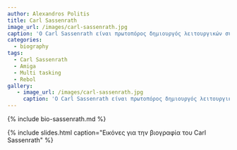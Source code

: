 ```yaml
---
author: Alexandros Politis
title: Carl Sassenrath
image_url: /images/carl-sassenrath.jpg
caption: 'Ο Carl Sassenrath είναι πρωτοπόρος δημιουργός λειτουργικών συστημάτων και γλωσσών υπολογιστών. Έφερε το multitasking σε προσωπικούς υπολογιστές το 1985 με τη δημιουργία του πυρήνα του λειτουργικού συστήματος Amiga Computer και είναι ο σχεδιαστής της γλώσσας υπολογιστών REBOL. Ξεκίνησε απο την εταιρεία HP και στην συνέχεια εργάστηκε για την Amiga Computer Inc. To 1986 δούλεψε για την Apple. Ζεί και εργάζεται στην Ukiah της Καλιφόρνια.  '
categories:
  - biography
tags:
  - Carl Sassenrath
  - Amiga
  - Multi tasking
  - Rebol
gallery:
   - image_url: /images/carl-sassenrath.jpg
     caption: 'Ο Carl Sassenrath είναι πρωτοπόρος δημιουργός λειτουργικών συστημάτων και γλωσσών υπολογιστών. Έφερε το multitasking σε προσωπικούς υπολογιστές το 1985 με τη δημιουργία του πυρήνα του λειτουργικού συστήματος Amiga Computer και είναι ο σχεδιαστής της γλώσσας υπολογιστών REBOL. Ξεκίνησε απο την εταιρεία HP και στην συνέχεια εργάστηκε για την Amiga Computer Inc. To 1986 δούλεψε για την Apple. Ζεί και εργάζεται στην Ukiah της Καλιφόρνια.  '
---
```


{% include bio-sassenrath.md %}

{% include slides.html caption="Εικόνες για την βιογραφία του Carl Sassenrath" %}
